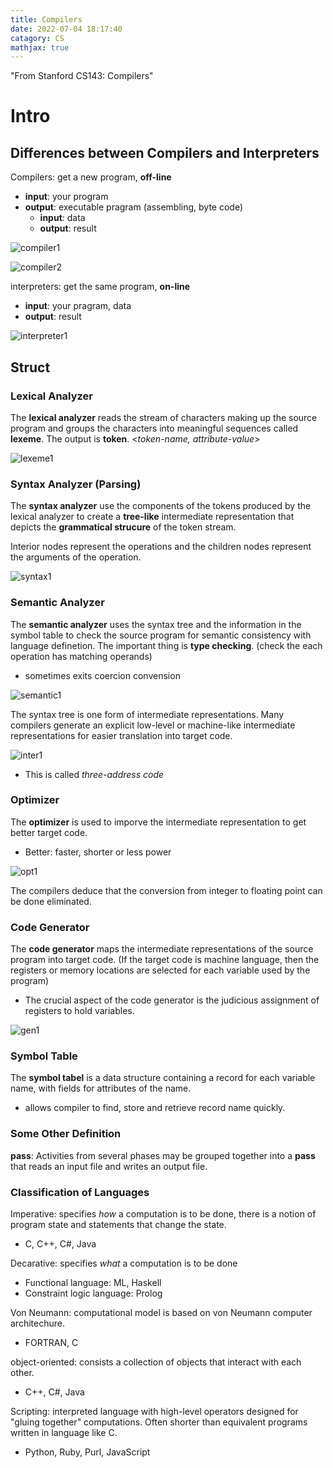 ```yaml
---
title: Compilers
date: 2022-07-04 18:17:40
catagory: CS
mathjax: true
---
```


"From Stanford CS143: Compilers"

<!--more-->

# Intro
## Differences between Compilers and Interpreters
Compilers: get a new program, **off-line**

- **input**: your program
- **output**: executable pragram (assembling, byte code)
  - **input**: data
  - **output**: result

![compiler1](compiler1.png)

![compiler2](compiler2.png)

interpreters: get the same program, **on-line**
- **input**: your pragram, data
- **output**: result

![interpreter1](interpreter1.png)

## Struct
### Lexical Analyzer
The **lexical analyzer** reads the stream of characters making up the source program and groups the characters into meaningful sequences called **lexeme**. The output is **token**. <*token-name, attribute-value*>

![lexeme1](lexeme1.png)

### Syntax Analyzer (Parsing)
The **syntax analyzer** use the components of the tokens produced by the lexical analyzer to create a **tree-like** intermediate representation that depicts the **grammatical strucure** of the token stream.

Interior nodes represent the operations and the children nodes represent the arguments of the operation. 

![syntax1](syntax1.png)

### Semantic Analyzer
The **semantic analyzer** uses the syntax tree and the information in the symbol table to check the source program for semantic consistency with language definetion. The important thing is **type checking**. (check the each operation has matching operands)

- sometimes exits coercion convension

![semantic1](semantic1.png)

The syntax tree is one form of intermediate representations. Many compilers generate an explicit low-level or machine-like intermediate representations for easier translation into target code.

![inter1](inter1.png)

- This is called *three-address code*

### Optimizer
The **optimizer** is used to imporve the intermediate representation to get better target code.

- Better: faster, shorter or less power

![opt1](opt1.png)

The compilers deduce that the conversion from integer to floating point can be done eliminated.

### Code Generator

The **code generator** maps the intermediate representations of the source program into target code. (If the target code is machine language, then the registers or memory locations are selected for each variable used by the program)

- The crucial aspect of the code generator is the judicious assignment of registers to hold variables.

![gen1](gen1.png)

### Symbol Table

The **symbol tabel** is a data structure containing a record for each variable name, with fields for attributes of the name.

- allows compiler to find, store and retrieve record name quickly.

### Some Other Definition
**pass**: Activities from several phases may be grouped together into a **pass** that reads an input file and writes an output file.

### Classification of Languages

Imperative: specifies *how* a computation is to be done, there is a notion of program state and statements that change the state.

- C, C++, C#, Java

Decarative: specifies *what* a computation is to be done

- Functional language: ML, Haskell
- Constraint logic language: Prolog

Von Neumann: computational model is based on von Neumann computer architechure.

- FORTRAN, C

object-oriented: consists a collection of objects that interact with each other.

- C++, C#, Java

Scripting: interpreted language with high-level operators designed for "gluing together" computations. Often shorter than equivalent programs written in language like C.

- Python, Ruby, Purl, JavaScript


